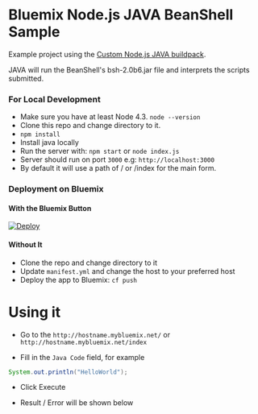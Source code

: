 # Bluemix Node.js JAVA BeanShell Sample

Example project using the [Custom Node.js JAVA buildpack](https://github.com/syahrul-aiman/nodejs-java-buildpack).

JAVA will run the BeanShell's bsh-2.0b6.jar file and interprets the scripts submitted. 

### For Local Development

* Make sure you have at least Node 4.3. `node --version`
* Clone this repo and change directory to it.
* `npm install`
* Install java locally
* Run the server with: `npm start` or `node index.js`  
* Server should run on port `3000` e.g: `http://localhost:3000` 
* By default it will use a path of / or /index for the main form.

### Deployment on Bluemix

#### With the Bluemix Button

[![Deploy](https://www.bluemix.net/deploy/button.png)](https://bluemix.net/deploy)

#### Without It

* Clone the repo and change directory to it
* Update `manifest.yml` and change the host to your preferred host
* Deploy the app to Bluemix: `cf push`

# Using it

* Go to the `http://hostname.mybluemix.net/` or `http://hostname.mybluemix.net/index`

* Fill in the `Java Code` field, for example
```java
System.out.println("HelloWorld");
```

* Click Execute

* Result / Error will be shown below


